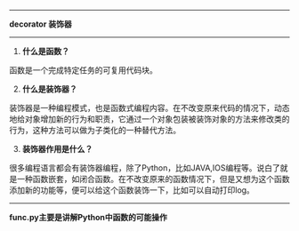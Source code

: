 --------
**decorator 装饰器**

--------

1. **什么是函数？**

函数是一个完成特定任务的可复用代码块。

2. **什么是装饰器？**

装饰器是一种编程模式，也是函数式编程内容。在不改变原来代码的情况下，动态地给对象增加新的行为和职责，它通过一个对象包装被装饰对象的方法来修改类的行为，这种方法可以做为子类化的一种替代方法。

3. **装饰器作用是什么？**

很多编程语言都会有装饰器编程，除了Python，比如JAVA,IOS编程等。说白了就是一种函数嵌套，如闭合函数。在不改变原来的函数情况下，但是又想为这个函数添加新的功能等，便可以给这个函数装饰一下，比如可以自动打印log。


--------

**func.py主要是讲解Python中函数的可能操作**

